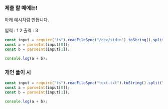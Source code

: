 ### 제출 할 때에는!

아래 예시처럼 만듭니다.

입력 : 1 2
출력 : 3

```js
const input = require("fs").readFileSync("/dev/stdin").toString().split(" ");
const a = parseInt(input[0]);
const b = parseInt(input[1]);

console.log(a + b);
```

### 개인 풀이 시

```js
const input = require("fs").readFileSync("text.txt").toString().split("\n");
const a = parseInt(input[0]);
const b = parseInt(input[1]);

console.log(a + b);
```
